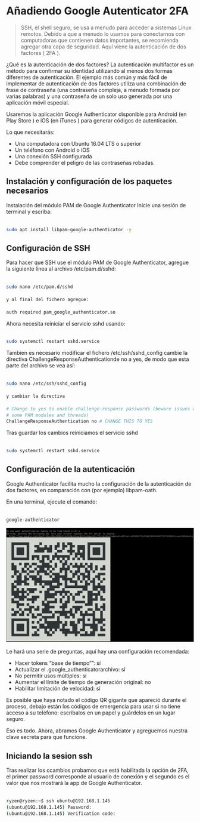 # Añadiendo Google Autenticator 2FA 

> SSH, el shell seguro, se usa a menudo para acceder a sistemas Linux remotos. Debido a que a menudo lo usamos para conectarnos con computadoras que contienen datos importantes, se recomienda agregar otra capa de seguridad. Aquí viene la autenticación de dos factores ( 2FA ).

¿Qué es la autenticación de dos factores?
La autenticación multifactor es un método para confirmar su identidad utilizando al menos dos formas diferentes de autenticación. El ejemplo más común y más fácil de implementar de autenticación de dos factores utiliza una combinación de frase de contraseña (una contraseña compleja, a menudo formada por varias palabras) y una contraseña de un solo uso generada por una aplicación móvil especial.

Usaremos la aplicación Google Authenticator disponible para Android (en Play Store ) e iOS (en iTunes ) para generar códigos de autenticación.

Lo que necesitarás:
- Una computadora con Ubuntu 16.04 LTS o superior
- Un teléfono con Android o iOS
- Una conexión SSH configurada
- Debe comprender el peligro de las contraseñas robadas.



## Instalación y configuración de los paquetes necesarios

Instalación del módulo PAM de Google Authenticator
Inicie una sesión de terminal y escriba:

```sh

sudo apt install libpam-google-authenticator -y

```

## Configuración de SSH

Para hacer que SSH use el módulo PAM de Google Authenticator, agregue la siguiente línea al archivo /etc/pam.d/sshd:

```sh

sudo nano /etc/pam.d/sshd

y al final del fichero agregue:

auth required pam_google_authenticator.so

```

Ahora necesita reiniciar el servicio sshd usando:

```sh

sudo systemctl restart sshd.service

```


Tambien es necesario modificar el fichero /etc/ssh/sshd_config cambie la directiva ChallengeResponseAuthenticationde no a yes, de modo que esta parte del archivo se vea así:

```sh

sudo nano /etc/ssh/sshd_config

y cambiar la directiva

# Change to yes to enable challenge-response passwords (beware issues with
# some PAM modules and threads)
ChallengeResponseAuthentication no # CHANGE THIS TO YES

```

Tras guardar los cambios reiniciamos el servicio sshd


```sh

sudo systemctl restart sshd.service

```

## Configuración de la autenticación

Google Authenticator facilita mucho la configuración de la autenticación de dos factores, en comparación con (por ejemplo) libpam-oath.

En una terminal, ejecute el comando:

```sh

google-authenticator

```
![An image](./images/qr.png)

Le hará una serie de preguntas, aquí hay una configuración recomendada:

- Hacer tokens “base de tiempo””: sí
- Actualizar el .google_authenticatorarchivo: sí
- No permitir usos múltiples: sí
- Aumentar el límite de tiempo de generación original: no
- Habilitar limitación de velocidad: sí

Es posible que haya notado el código QR gigante que apareció durante el proceso, debajo están los códigos de emergencia para usar si no tiene acceso a su teléfono: escríbalos en un papel y guárdelos en un lugar seguro.

Eso es todo. Ahora, abramos Google Authenticator y agreguemos nuestra clave secreta para que funcione.

## Iniciando la sesion ssh

Tras realizar los ccambios probamos que está habilitada la opción de 2FA, el primer password corresponde al usuario de conexión y el segundo es el valor que nos mostrará la app de Google Authenticator.

```sh

ryzen@ryzen:~$ ssh ubuntu@192.168.1.145
(ubuntu@192.168.1.145) Password: 
(ubuntu@192.168.1.145) Verification code: 

```

